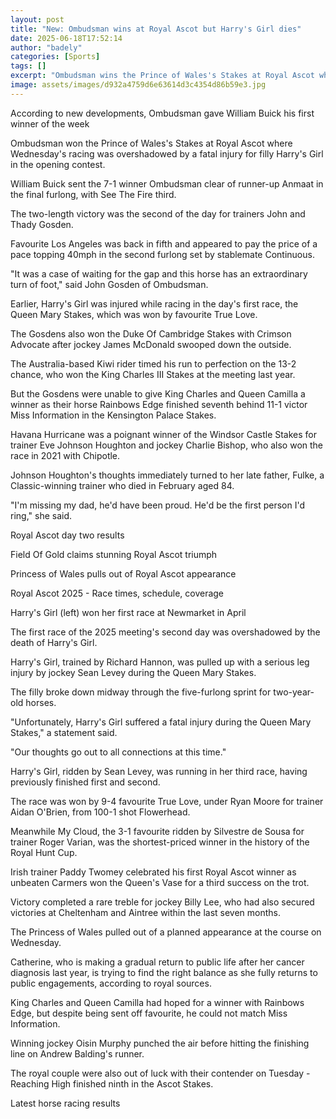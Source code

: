 ```yaml
---
layout: post
title: "New: Ombudsman wins at Royal Ascot but Harry's Girl dies"
date: 2025-06-18T17:52:14
author: "badely"
categories: [Sports]
tags: []
excerpt: "Ombudsman wins the Prince of Wales's Stakes at Royal Ascot where Wednesday's racing is overshadowed by a fatal injury for filly Harry's Girl in the op"
image: assets/images/d932a4759d6e63614d3c4354d86b59e3.jpg
---
```


According to new developments, Ombudsman gave William Buick his first winner of the week

Ombudsman won the Prince of Wales's Stakes at Royal Ascot where Wednesday's racing was overshadowed by a fatal injury for filly Harry's Girl in the opening contest.

William Buick sent the 7-1 winner Ombudsman clear of runner-up Anmaat in the final furlong, with See The Fire third.

The two-length victory was the second of the day for trainers John and Thady Gosden.

Favourite Los Angeles was back in fifth and appeared to pay the price of a pace topping 40mph in the second furlong set by stablemate Continuous.

"It was a case of waiting for the gap and this horse has an extraordinary turn of foot," said John Gosden of Ombudsman.

Earlier, Harry's Girl was injured while racing in the day's first race, the Queen Mary Stakes, which was won by favourite True Love.

The Gosdens also won the Duke Of Cambridge Stakes with Crimson Advocate after jockey James McDonald swooped down the outside.

The Australia-based Kiwi rider timed his run to perfection on the 13-2 chance, who won the King Charles III Stakes at the meeting last year.

But the Gosdens were unable to give King Charles and Queen Camilla a winner as their horse Rainbows Edge finished seventh behind 11-1 victor Miss Information in the Kensington Palace Stakes.

Havana Hurricane was a poignant winner of the Windsor Castle Stakes for trainer Eve Johnson Houghton and jockey Charlie Bishop, who also won the race in 2021 with Chipotle.

Johnson Houghton's thoughts immediately turned to her late father, Fulke, a Classic-winning trainer who died in February aged 84.

"I'm missing my dad, he'd have been proud. He'd be the first person I'd ring," she said.

Royal Ascot day two results

Field Of Gold claims stunning Royal Ascot triumph

Princess of Wales pulls out of Royal Ascot appearance

Royal Ascot 2025 - Race times, schedule, coverage

Harry's Girl (left) won her first race at Newmarket in April

The first race of the 2025 meeting's second day was overshadowed by the death of Harry's Girl.

Harry's Girl, trained by Richard Hannon, was pulled up with a serious leg injury by jockey Sean Levey during the Queen Mary Stakes.

The filly broke down midway through the five-furlong sprint for two-year-old horses.

"Unfortunately, Harry's Girl suffered a fatal injury during the Queen Mary Stakes," a statement said.

"Our thoughts go out to all connections at this time."

Harry's Girl, ridden by Sean Levey, was running in her third race, having previously finished first and second.

The race was won by 9-4 favourite True Love, under Ryan Moore for trainer Aidan O'Brien, from 100-1 shot Flowerhead.

Meanwhile My Cloud, the 3-1 favourite ridden by Silvestre de Sousa for trainer Roger Varian, was the shortest-priced winner in the history of the Royal Hunt Cup.

Irish trainer Paddy Twomey celebrated his first Royal Ascot winner as unbeaten Carmers won the Queen's Vase for a third success on the trot.

Victory completed a rare treble for jockey Billy Lee, who had also secured victories at Cheltenham and Aintree within the last seven months.

The Princess of Wales pulled out of a planned appearance at the course on Wednesday.

Catherine, who is making a gradual return to public life after her cancer diagnosis last year, is trying to find the right balance as she fully returns to public engagements, according to royal sources.

King Charles and Queen Camilla had hoped for a winner with Rainbows Edge, but despite being sent off favourite, he could not match Miss Information.

Winning jockey Oisin Murphy punched the air before hitting the finishing line on Andrew Balding's runner.

The royal couple were also out of luck with their contender on Tuesday - Reaching High finished ninth in the Ascot Stakes.

Latest horse racing results

